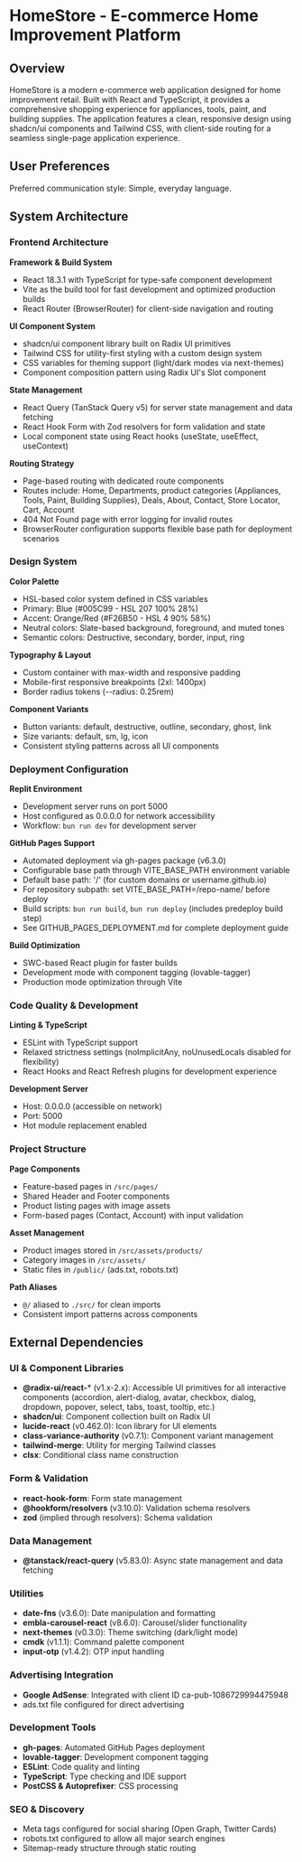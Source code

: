 # HomeStore - E-commerce Home Improvement Platform

## Overview

HomeStore is a modern e-commerce web application designed for home improvement retail. Built with React and TypeScript, it provides a comprehensive shopping experience for appliances, tools, paint, and building supplies. The application features a clean, responsive design using shadcn/ui components and Tailwind CSS, with client-side routing for a seamless single-page application experience.

## User Preferences

Preferred communication style: Simple, everyday language.

## System Architecture

### Frontend Architecture

**Framework & Build System**
- React 18.3.1 with TypeScript for type-safe component development
- Vite as the build tool for fast development and optimized production builds
- React Router (BrowserRouter) for client-side navigation and routing

**UI Component System**
- shadcn/ui component library built on Radix UI primitives
- Tailwind CSS for utility-first styling with a custom design system
- CSS variables for theming support (light/dark modes via next-themes)
- Component composition pattern using Radix UI's Slot component

**State Management**
- React Query (TanStack Query v5) for server state management and data fetching
- React Hook Form with Zod resolvers for form validation and state
- Local component state using React hooks (useState, useEffect, useContext)

**Routing Strategy**
- Page-based routing with dedicated route components
- Routes include: Home, Departments, product categories (Appliances, Tools, Paint, Building Supplies), Deals, About, Contact, Store Locator, Cart, Account
- 404 Not Found page with error logging for invalid routes
- BrowserRouter configuration supports flexible base path for deployment scenarios

### Design System

**Color Palette**
- HSL-based color system defined in CSS variables
- Primary: Blue (#005C99 - HSL 207 100% 28%)
- Accent: Orange/Red (#F26B50 - HSL 4 90% 58%)
- Neutral colors: Slate-based background, foreground, and muted tones
- Semantic colors: Destructive, secondary, border, input, ring

**Typography & Layout**
- Custom container with max-width and responsive padding
- Mobile-first responsive breakpoints (2xl: 1400px)
- Border radius tokens (--radius: 0.25rem)

**Component Variants**
- Button variants: default, destructive, outline, secondary, ghost, link
- Size variants: default, sm, lg, icon
- Consistent styling patterns across all UI components

### Deployment Configuration

**Replit Environment**
- Development server runs on port 5000
- Host configured as 0.0.0.0 for network accessibility
- Workflow: `bun run dev` for development server

**GitHub Pages Support**
- Automated deployment via gh-pages package (v6.3.0)
- Configurable base path through VITE_BASE_PATH environment variable
- Default base path: '/' (for custom domains or username.github.io)
- For repository subpath: set VITE_BASE_PATH=/repo-name/ before deploy
- Build scripts: `bun run build`, `bun run deploy` (includes predeploy build step)
- See GITHUB_PAGES_DEPLOYMENT.md for complete deployment guide

**Build Optimization**
- SWC-based React plugin for faster builds
- Development mode with component tagging (lovable-tagger)
- Production mode optimization through Vite

### Code Quality & Development

**Linting & TypeScript**
- ESLint with TypeScript support
- Relaxed strictness settings (noImplicitAny, noUnusedLocals disabled for flexibility)
- React Hooks and React Refresh plugins for development experience

**Development Server**
- Host: 0.0.0.0 (accessible on network)
- Port: 5000
- Hot module replacement enabled

### Project Structure

**Page Components**
- Feature-based pages in `/src/pages/`
- Shared Header and Footer components
- Product listing pages with image assets
- Form-based pages (Contact, Account) with input validation

**Asset Management**
- Product images stored in `/src/assets/products/`
- Category images in `/src/assets/`
- Static files in `/public/` (ads.txt, robots.txt)

**Path Aliases**
- `@/` aliased to `./src/` for clean imports
- Consistent import patterns across components

## External Dependencies

### UI & Component Libraries
- **@radix-ui/react-*** (v1.x-2.x): Accessible UI primitives for all interactive components (accordion, alert-dialog, avatar, checkbox, dialog, dropdown, popover, select, tabs, toast, tooltip, etc.)
- **shadcn/ui**: Component collection built on Radix UI
- **lucide-react** (v0.462.0): Icon library for UI elements
- **class-variance-authority** (v0.7.1): Component variant management
- **tailwind-merge**: Utility for merging Tailwind classes
- **clsx**: Conditional class name construction

### Form & Validation
- **react-hook-form**: Form state management
- **@hookform/resolvers** (v3.10.0): Validation schema resolvers
- **zod** (implied through resolvers): Schema validation

### Data Management
- **@tanstack/react-query** (v5.83.0): Async state management and data fetching

### Utilities
- **date-fns** (v3.6.0): Date manipulation and formatting
- **embla-carousel-react** (v8.6.0): Carousel/slider functionality
- **next-themes** (v0.3.0): Theme switching (dark/light mode)
- **cmdk** (v1.1.1): Command palette component
- **input-otp** (v1.4.2): OTP input handling

### Advertising Integration
- **Google AdSense**: Integrated with client ID ca-pub-1086729994475948
- ads.txt file configured for direct advertising

### Development Tools
- **gh-pages**: Automated GitHub Pages deployment
- **lovable-tagger**: Development component tagging
- **ESLint**: Code quality and linting
- **TypeScript**: Type checking and IDE support
- **PostCSS & Autoprefixer**: CSS processing

### SEO & Discovery
- Meta tags configured for social sharing (Open Graph, Twitter Cards)
- robots.txt configured to allow all major search engines
- Sitemap-ready structure through static routing